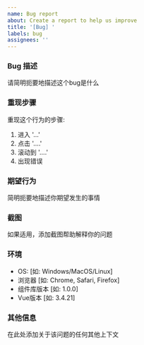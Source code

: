 ```yaml
---
name: Bug report
about: Create a report to help us improve
title: '[Bug] '
labels: bug
assignees: ''
---
```


### Bug 描述
请简明扼要地描述这个bug是什么

### 重现步骤
重现这个行为的步骤:
1. 进入 '...'
2. 点击 '....'
3. 滚动到 '....'
4. 出现错误

### 期望行为
简明扼要地描述你期望发生的事情

### 截图
如果适用，添加截图帮助解释你的问题

### 环境
 - OS: [如: Windows/MacOS/Linux]
 - 浏览器 [如: Chrome, Safari, Firefox]
 - 组件库版本 [如: 1.0.0]
 - Vue版本 [如: 3.4.21]

### 其他信息
在此处添加关于该问题的任何其他上下文 